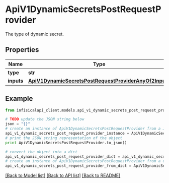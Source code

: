 # ApiV1DynamicSecretsPostRequestProvider

The type of dynamic secret.

## Properties
Name | Type | Description | Notes
------------ | ------------- | ------------- | -------------
**type** | **str** |  | 
**inputs** | [**ApiV1DynamicSecretsPostRequestProviderAnyOf2Inputs**](ApiV1DynamicSecretsPostRequestProviderAnyOf2Inputs.md) |  | 

## Example

```python
from infisicalapi_client.models.api_v1_dynamic_secrets_post_request_provider import ApiV1DynamicSecretsPostRequestProvider

# TODO update the JSON string below
json = "{}"
# create an instance of ApiV1DynamicSecretsPostRequestProvider from a JSON string
api_v1_dynamic_secrets_post_request_provider_instance = ApiV1DynamicSecretsPostRequestProvider.from_json(json)
# print the JSON string representation of the object
print ApiV1DynamicSecretsPostRequestProvider.to_json()

# convert the object into a dict
api_v1_dynamic_secrets_post_request_provider_dict = api_v1_dynamic_secrets_post_request_provider_instance.to_dict()
# create an instance of ApiV1DynamicSecretsPostRequestProvider from a dict
api_v1_dynamic_secrets_post_request_provider_from_dict = ApiV1DynamicSecretsPostRequestProvider.from_dict(api_v1_dynamic_secrets_post_request_provider_dict)
```
[[Back to Model list]](../README.md#documentation-for-models) [[Back to API list]](../README.md#documentation-for-api-endpoints) [[Back to README]](../README.md)


